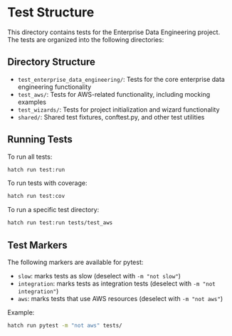 # Test Structure

This directory contains tests for the Enterprise Data Engineering project. The tests are organized
into the following directories:

## Directory Structure

- `test_enterprise_data_engineering/`: Tests for the core enterprise data engineering functionality
- `test_aws/`: Tests for AWS-related functionality, including mocking examples
- `test_wizards/`: Tests for project initialization and wizard functionality
- `shared/`: Shared test fixtures, conftest.py, and other test utilities

## Running Tests

To run all tests:

```bash
hatch run test:run
```

To run tests with coverage:

```bash
hatch run test:cov
```

To run a specific test directory:

```bash
hatch run test:run tests/test_aws
```

## Test Markers

The following markers are available for pytest:

- `slow`: marks tests as slow (deselect with `-m "not slow"`)
- `integration`: marks tests as integration tests (deselect with `-m "not integration"`)
- `aws`: marks tests that use AWS resources (deselect with `-m "not aws"`)

Example:

```bash
hatch run pytest -m "not aws" tests/
```
